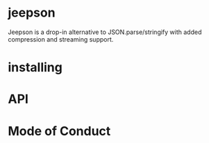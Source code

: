 # jeepson

Jeepson is a drop-in alternative to JSON.parse/stringify with added compression and streaming support.


# installing 


# API


# Mode of Conduct 
